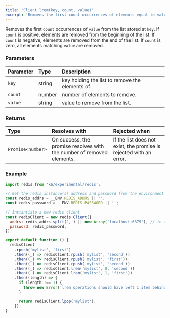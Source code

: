 ```yaml
---
title: 'Client.lrem(key, count, value)'
excerpt: 'Removes the first count occurrences of elements equal to value from the list stored at `key`.'
---
```


Removes the first `count` occurrences of `value` from the list stored at `key`. If `count` is positive, elements are removed from the beginning of the list. If `count` is negative, elements are removed from the end of the list. If `count` is zero, all elements matching `value` are removed.

### Parameters

| Parameter | Type   | Description                                     |
| :-------- | :----- | :---------------------------------------------- |
| `key`     | string | key holding the list to remove the elements of. |
| `count`   | number | number of elements to remove.                   |
| `value`   | string | value to remove from the list.                  |


### Returns

| Type              | Resolves with                                                         | Rejected when                                                      |
| :---------------- | :-------------------------------------------------------------------- | :----------------------------------------------------------------- |
| `Promise<number>` | On success, the promise resolves with the number of removed elements. | If the list does not exist, the promise is rejected with an error. |

### Example

<CodeGroup labels={[]}>

```javascript
import redis from 'k6/experimental/redis';

// Get the redis instance(s) address and password from the environment
const redis_addrs = __ENV.REDIS_ADDRS || '';
const redis_password = __ENV.REDIS_PASSWORD || '';

// Instantiate a new redis client
const redisClient = new redis.Client({
  addrs: redis_addrs.split(',') || new Array('localhost:6379'), // in the form of 'host:port', separated by commas
  password: redis_password,
});

export default function () {
  redisClient
    .rpush('mylist', 'first')
    .then((_) => redisClient.rpush('mylist', 'second'))
    .then((_) => redisClient.rpush('mylist', 'first'))
    .then((_) => redisClient.rpush('mylist', 'second'))
    .then((_) => redisClient.lrem('mylist', 0, 'second'))
    .then((_) => redisClient.lrem('mylist', 1, 'first'))
    .then((length) => {
      if (length !== 1) {
        throw new Error('lrem operations should have left 1 item behind');
      }

      return redisClient.lpop('mylist');
    });
}
```

</CodeGroup>